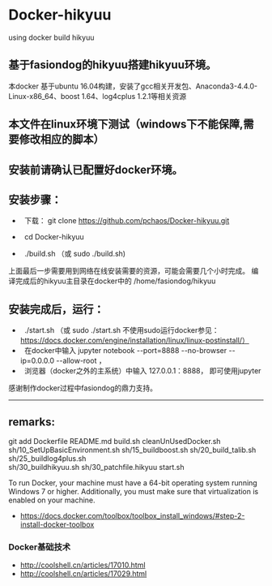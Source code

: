 # Docker-hikyuu
using docker build hikyuu

## 基于fasiondog的hikyuu搭建hikyuu环境。

本docker 基于ubuntu 16.04构建，安装了gcc相关开发包、Anaconda3-4.4.0-Linux-x86_64、boost 1.64、log4cplus 1.2.1等相关资源

## 本文件在linux环境下测试（windows下不能保障,需要修改相应的脚本）

## 安装前请确认已配置好docker环境。

## 安装步骤：

 *   下载： git clone https://github.com/pchaos/Docker-hikyuu.git

 *   cd Docker-hikyuu

 *   ./build.sh （或 sudo ./build.sh)

上面最后一步需要用到网络在线安装需要的资源，可能会需要几个小时完成。
编译完成后的hikyuu主目录在docker中的 /home/fasiondog/hikyuu

## 安装完成后，运行：

 *   ./start.sh （或 sudo ./start.sh   不使用sudo运行docker参见： https://docs.docker.com/engine/installation/linux/linux-postinstall/）
 *   在docker中输入 jupyter notebook --port=8888 --no-browser --ip=0.0.0.0 --allow-root ，
 *   浏览器（docker之外的主系统）中输入 127.0.0.1：8888， 即可使用jupyter


感谢制作docker过程中fasiondog的鼎力支持。


--------------------------------------------------
## remarks:

git add Dockerfile README.md build.sh cleanUnUsedDocker.sh sh/10_SetUpBasicEnvironment.sh sh/15_buildboost.sh sh/20_build_talib.sh sh/25_buildlog4plus.sh \
  sh/30_buildhikyuu.sh sh/30_patchfile.hikyuu start.sh

To run Docker, your machine must have a 64-bit operating system running Windows 7 or higher. Additionally, you must make sure that virtualization is enabled on your machine.

* https://docs.docker.com/toolbox/toolbox_install_windows/#step-2-install-docker-toolbox

### Docker基础技术
* http://coolshell.cn/articles/17010.html
* http://coolshell.cn/articles/17029.html
